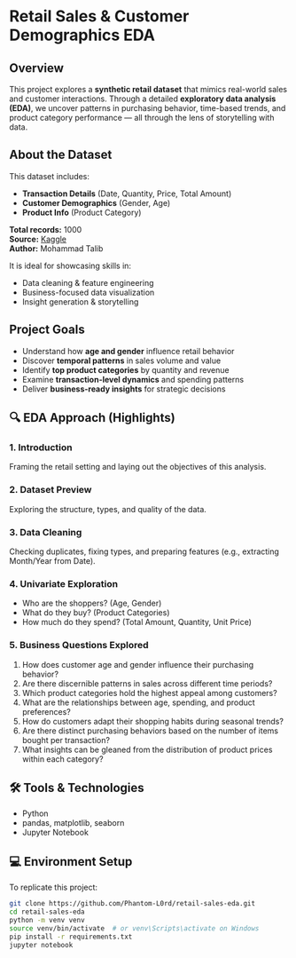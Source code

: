 # Retail Sales & Customer Demographics EDA

## Overview

This project explores a **synthetic retail dataset** that mimics real-world sales and customer interactions. Through a detailed **exploratory data analysis (EDA)**, we uncover patterns in purchasing behavior, time-based trends, and product category performance — all through the lens of storytelling with data.

## About the Dataset

This dataset includes:
- **Transaction Details** (Date, Quantity, Price, Total Amount)
- **Customer Demographics** (Gender, Age)
- **Product Info** (Product Category)

**Total records:** 1000  
**Source:** [Kaggle](https://www.kaggle.com/datasets/mohammadtalib786/retail-sales-dataset/data)  
**Author:** Mohammad Talib

It is ideal for showcasing skills in:
- Data cleaning & feature engineering
- Business-focused data visualization
- Insight generation & storytelling


## Project Goals

- Understand how **age and gender** influence retail behavior
- Discover **temporal patterns** in sales volume and value
- Identify **top product categories** by quantity and revenue
- Examine **transaction-level dynamics** and spending patterns
- Deliver **business-ready insights** for strategic decisions


## 🔍 EDA Approach (Highlights)

### 1. Introduction  
Framing the retail setting and laying out the objectives of this analysis.

### 2. Dataset Preview  
Exploring the structure, types, and quality of the data.

### 3. Data Cleaning  
Checking duplicates, fixing types, and preparing features (e.g., extracting Month/Year from Date).

### 4. Univariate Exploration    
- Who are the shoppers? (Age, Gender)  
- What do they buy? (Product Categories)  
- How much do they spend? (Total Amount, Quantity, Unit Price)

### 5. Business Questions Explored

1. How does customer age and gender influence their purchasing behavior?
2. Are there discernible patterns in sales across different time periods?
3. Which product categories hold the highest appeal among customers?
4. What are the relationships between age, spending, and product preferences?
5. How do customers adapt their shopping habits during seasonal trends?
6. Are there distinct purchasing behaviors based on the number of items bought per transaction?
7. What insights can be gleaned from the distribution of product prices within each category?


## 🛠️ Tools & Technologies

- Python
- pandas, matplotlib, seaborn
- Jupyter Notebook

## 💻 Environment Setup

To replicate this project:

```bash
git clone https://github.com/Phantom-L0rd/retail-sales-eda.git
cd retail-sales-eda
python -m venv venv
source venv/bin/activate  # or venv\Scripts\activate on Windows
pip install -r requirements.txt
jupyter notebook
```


